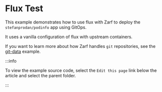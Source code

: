 # Flux Test

This example demonstrates how to use flux with Zarf to deploy the `stefanprodan/podinfo` app using GitOps.

It uses a vanilla configuration of flux with upstream containers.

If you want to learn more about how Zarf handles `git` repositories, see the [git-data](../git-data/) example.

:::info

To view the example source code, select the `Edit this page` link below the article and select the parent folder.

:::
